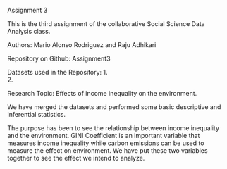 Assignment 3

This is the third assignment of the collaborative Social Science Data Analysis class.

Authors: Mario Alonso Rodriguez and Raju Adhikari

Repository on Github: Assignment3 

Datasets used in the Repository:
1.  
2. 

Research Topic: Effects of income inequality on the environment.

We have merged the datasets and performed some basic descriptive and inferential statistics. 

The purpose has been to see the relationship between income inequality and the environment. GINI Coefficient is an important variable that measures income inequality while carbon emissions can be used to measure the effect on environment. We have put these two variables together to see the effect we intend to analyze.

